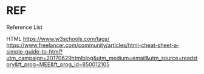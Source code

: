 # REF
Reference List

HTML
https://www.w3schools.com/tags/
https://www.freelancer.com/community/articles/html-cheat-sheet-a-simple-guide-to-html?utm_campaign=20170629htmlblog&utm_medium=email&utm_source=readstory&ft_prog=MEE&ft_prog_id=850012105
